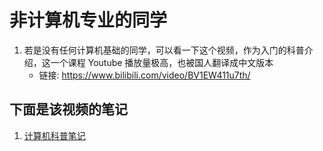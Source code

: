 # 非计算机专业的同学
1. 若是没有任何计算机基础的同学，可以看一下这个视频，作为入门的科普介绍，这一个课程 Youtube 播放量极高，也被国人翻译成中文版本
    * 链接: https://www.bilibili.com/video/BV1EW411u7th/

## 下面是该视频的笔记
1. [计算机科普笔记](./suggestion.md)